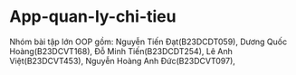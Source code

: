 # App-quan-ly-chi-tieu
Nhóm bài tập lớn OOP gồm:
Nguyễn Tiến Đạt(B23DCDT059),
Dương Quốc Hoàng(B23DCVT168),
Đỗ Minh Tiến(B23DCDT254),
Lê Anh Việt(B23DCVT453),
Nguyễn Hoàng Anh Đức(B23DCVT097),
